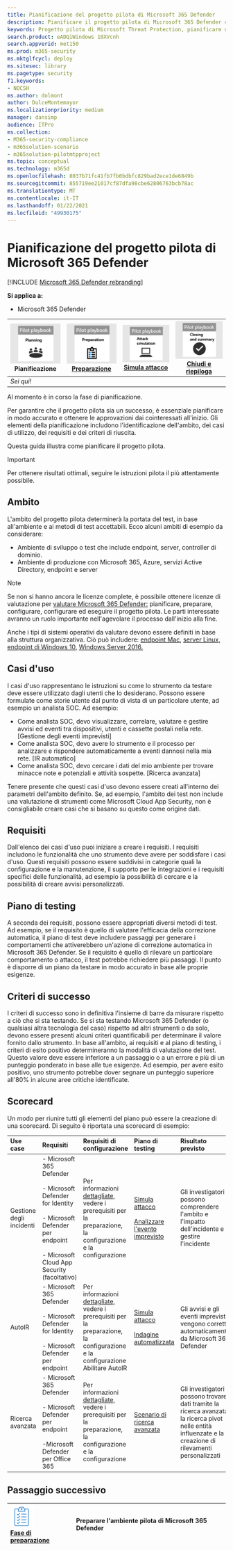 ```yaml
---
title: Pianificazione del progetto pilota di Microsoft 365 Defender
description: Pianificare il progetto pilota di Microsoft 365 Defender con gli stakeholder per gestire le aspettative e garantire un esito positivo.
keywords: Progetto pilota di Microsoft Threat Protection, pianificare un progetto pilota di Microsoft Threat Protection, valutare Microsoft Threat Protection in produzione, progetto pilota di Microsoft Threat Protection, cyber security, minacce persistenti avanzate, sicurezza aziendale, dispositivi, dispositivo, identità, utenti, dati, applicazioni, eventi imprevisti, analisi e correzione automatizzate, ricerca avanzata
search.product: eADQiWindows 10XVcnh
search.appverid: met150
ms.prod: m365-security
ms.mktglfcycl: deploy
ms.sitesec: library
ms.pagetype: security
f1.keywords:
- NOCSH
ms.author: dolmont
author: DulceMontemayor
ms.localizationpriority: medium
manager: dansimp
audience: ITPro
ms.collection:
- M365-security-compliance
- m365solution-scenario
- m365solution-pilotmtpproject
ms.topic: conceptual
ms.technology: m365d
ms.openlocfilehash: 8037b71fc41fb7fb0bdbfc829bad2ece1de6849b
ms.sourcegitcommit: 855719ee21017cf87dfa98cbe62806763bcb78ac
ms.translationtype: MT
ms.contentlocale: it-IT
ms.lasthandoff: 01/22/2021
ms.locfileid: "49930175"
---
```

# <a name="planning-your-pilot-microsoft-365-defender-project"></a>Pianificazione del progetto pilota di Microsoft 365 Defender 

[!INCLUDE [Microsoft 365 Defender rebranding](../includes/microsoft-defender.md)]


**Si applica a:**
- Microsoft 365 Defender

|![Pianificazione](../../media/phase-diagrams/1-planning.png)<br/>Pianificazione|[![Preparazione](../../media/phase-diagrams/2-prepare.png)](prepare-mtpeval.md)<br/>[Preparazione](prepare-mtpeval.md) | [![Simula attacco](../../media/phase-diagrams/3-simluate.png)](mtp-pilot-simulate.md)<br/>[Simula attacco](mtp-pilot-simulate.md) | [![Chiudi e riepiloga](../../media/phase-diagrams/4-summary.png)](mtp-pilot-close.md)<br/>[Chiudi e riepiloga](mtp-pilot-close.md)|
|--|--|--|--|
|*Sei qui!*| | | |

Al momento è in corso la fase di pianificazione.

Per garantire che il progetto pilota sia un successo, è essenziale pianificare in modo accurato e ottenere le approvazioni dai cointeressati all'inizio. Gli elementi della pianificazione includono l'identificazione dell'ambito, dei casi di utilizzo, dei requisiti e dei criteri di riuscita.

Questa guida illustra come pianificare il progetto pilota. 

>[!IMPORTANT]
>Per ottenere risultati ottimali, seguire le istruzioni pilota il più attentamente possibile.


## <a name="scope"></a>Ambito

L'ambito del progetto pilota determinerà la portata del test, in base all'ambiente e ai metodi di test accettabili. Ecco alcuni ambiti di esempio da considerare:
- Ambiente di sviluppo o test che include endpoint, server, controller di dominio.
- Ambiente di produzione con Microsoft 365, Azure, servizi Active Directory, endpoint e server

>[!NOTE]
>Se non si hanno ancora le licenze complete, è possibile ottenere licenze di valutazione per [valutare Microsoft 365 Defender:](https://aka.ms/mtp-trial-lab) pianificare, preparare, configurare, configurare ed eseguire il progetto pilota. Le parti interessate avranno un ruolo importante nell'agevolare il processo dall'inizio alla fine.

Anche i tipi di sistemi operativi da valutare devono essere definiti in base alla struttura organizzativa. Ciò può includere: [endpoint Mac,](https://docs.microsoft.com/windows/security/threat-protection/microsoft-defender-atp/microsoft-defender-atp-mac#system-requirements) [server Linux,](https://docs.microsoft.com/windows/security/threat-protection/microsoft-defender-atp/microsoft-defender-atp-linux#system-requirements) [endpoint di Windows 10,](https://docs.microsoft.com/windows/security/threat-protection/microsoft-defender-atp/minimum-requirements#supported-windows-versions) [Windows Server 2016.](https://docs.microsoft.com/windows/security/threat-protection/microsoft-defender-atp/minimum-requirements#supported-windows-versions)

## <a name="use-cases"></a>Casi d'uso

I casi d'uso rappresentano le istruzioni su come lo strumento da testare deve essere utilizzato dagli utenti che lo desiderano. Possono essere formulate come storie utente dal punto di vista di un particolare utente, ad esempio un analista SOC. Ad esempio:
- Come analista SOC, devo visualizzare, correlare, valutare e gestire avvisi ed eventi tra dispositivi, utenti e cassette postali nella rete. [Gestione degli eventi imprevisti]
- Come analista SOC, devo avere lo strumento e il processo per analizzare e rispondere automaticamente a eventi dannosi nella mia rete. [IR automatico]
- Come analista SOC, devo cercare i dati del mio ambiente per trovare minacce note e potenziali e attività sospette. [Ricerca avanzata]

Tenere presente che questi casi d'uso devono essere creati all'interno dei parametri dell'ambito definito. Se, ad esempio, l'ambito dei test non include una valutazione di strumenti come Microsoft Cloud App Security, non è consigliabile creare casi che si basano su questo come origine dati.

## <a name="requirements"></a>Requisiti

Dall'elenco dei casi d'uso puoi iniziare a creare i requisiti. I requisiti includono le funzionalità che uno strumento deve avere per soddisfare i casi d'uso. Questi requisiti possono essere suddivisi in categorie quali la configurazione e la manutenzione, il supporto per le integrazioni e i requisiti specifici delle funzionalità, ad esempio la possibilità di cercare e la possibilità di creare avvisi personalizzati.

## <a name="test-plan"></a>Piano di testing

A seconda dei requisiti, possono essere appropriati diversi metodi di test. Ad esempio, se il requisito è quello di valutare l'efficacia della correzione automatica, il piano di test deve includere passaggi per generare i comportamenti che attiverebbero un'azione di correzione automatica in Microsoft 365 Defender. Se il requisito è quello di rilevare un particolare comportamento o attacco, il test potrebbe richiedere più passaggi. Il punto è disporre di un piano da testare in modo accurato in base alle proprie esigenze.

## <a name="success-criteria"></a>Criteri di successo

I criteri di successo sono in definitiva l'insieme di barre da misurare rispetto a ciò che si sta testando. Se si sta testando Microsoft 365 Defender (o qualsiasi altra tecnologia del caso) rispetto ad altri strumenti o da solo, devono essere presenti alcuni criteri quantificabili per determinare il valore fornito dallo strumento. In base all'ambito, ai requisiti e al piano di testing, i criteri di esito positivo determineranno la modalità di valutazione del test. Questo valore deve essere inferiore a un passaggio o a un errore e più di un punteggio ponderato in base alle tue esigenze. Ad esempio, per avere esito positivo, uno strumento potrebbe dover segnare un punteggio superiore all'80% in alcune aree critiche identificate.

## <a name="scorecard"></a>Scorecard

Un modo per riunire tutti gli elementi del piano può essere la creazione di una scorecard. Di seguito è riportata una scorecard di esempio:

| Use case | Requisiti | Requisiti di configurazione | Piano di testing | Risultato previsto | Stato test | Punteggio | Note |
|:-------|:-------|:-------|:-------|:-------|:-------|:-------|:-------|
|Gestione degli incidenti|- Microsoft 365 Defender  </br></br>- Microsoft Defender for Identity </br></br>- Microsoft Defender per endpoint </br></br>- Microsoft Cloud App Security (facoltativo)|Per informazioni [dettagliate,](https://aka.ms/mtp-trial-lab) vedere i prerequisiti per la preparazione, la configurazione e la configurazione |[Simula attacco](mtp-pilot-simulate.md) <br></br>[Analizzare l'evento imprevisto](https://docs.microsoft.com/microsoft-365/security/mtp/mtp-pilot-simulate#investigate-an-incident) |Gli investigatori possono comprendere l'ambito e l'impatto dell'incidente e gestire l'incidente||||
|AutoIR|- Microsoft 365 Defender </br></br>- Microsoft Defender for Identity </br></br>- Microsoft Defender per endpoint |Per informazioni [dettagliate,](https://aka.ms/mtp-trial-lab) vedere i prerequisiti per la preparazione, la configurazione e la configurazione <br>Abilitare AutoIR  |[Simula attacco](mtp-pilot-simulate.md) <br></br>[Indagine automatizzata](https://docs.microsoft.com/microsoft-365/security/mtp/mtp-pilot-simulate#automated-investigation-and-remediation) |Gli avvisi e gli eventi imprevisti vengono corretti automaticamente da Microsoft 365 Defender||||
|Ricerca avanzata|- Microsoft 365 Defender </br></br>- Microsoft Defender per endpoint </br></br>-Microsoft Defender per Office 365 |Per informazioni [dettagliate,](https://aka.ms/mtp-trial-lab) vedere i prerequisiti per la preparazione, la configurazione e la configurazione|[Scenario di ricerca avanzata](https://docs.microsoft.com/microsoft-365/security/mtp/mtp-pilot-simulate#advanced-hunting-scenario) |Gli investigatori possono trovare i dati tramite la ricerca avanzata, la ricerca pivot nelle entità influenzate e la creazione di rilevamenti personalizzati||||



## <a name="next-step"></a>Passaggio successivo
|![Fase di preparazione](../../media/mtp/prep.png) <br>[Fase di preparazione](prepare-mtpeval.md) | Preparare l'ambiente pilota di Microsoft 365 Defender
|:-------|:-----|
